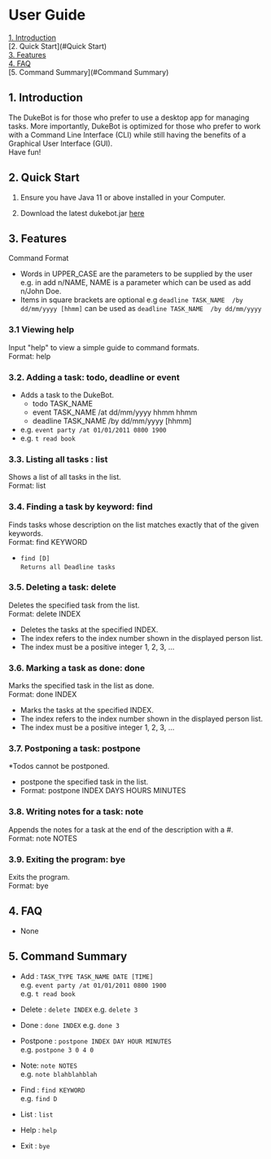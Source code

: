 # User Guide
[1. Introduction](#Introduction)  
[2. Quick Start](#Quick Start)  
[3. Features](#Features)    
[4. FAQ](#FAQ)   
[5. Command Summary](#Command Summary) 

## 1. Introduction <a name="Introduction"></a>
The DukeBot is for those who prefer to use a desktop app for managing tasks. 
More importantly, DukeBot is optimized for those who prefer to work with a Command 
Line Interface (CLI) while still having the benefits of a Graphical User Interface (GUI).  
Have fun!

## 2. Quick Start <a name="Quick Start"></a>
1. Ensure you have Java 11 or above installed in your Computer.  

1. Download the latest dukebot.jar [here](https://github.com/calvincxz/duke/releases)

## 3. Features <a name="Features"></a>

Command Format
* Words in UPPER_CASE are the parameters to be supplied by the user 
e.g. in add n/NAME, NAME is a parameter which can be used as add n/John Doe.
* Items in square brackets are optional e.g `deadline TASK_NAME  /by dd/mm/yyyy [hhmm]`
can be used as `deadline TASK_NAME  /by dd/mm/yyyy`


### 3.1 Viewing help
Input "help" to view a simple guide to command formats.  
Format: help

### 3.2. Adding a task: todo, deadline or event
* Adds a task to the DukeBot.
    * todo TASK_NAME 
    * event TASK_NAME /at dd/mm/yyyy hhmm hhmm  
    * deadline TASK_NAME /by dd/mm/yyyy [hhmm]
* e.g. `event party /at 01/01/2011 0800 1900`
* e.g. `t read book`

### 3.3. Listing all tasks : list
Shows a list of all tasks in the list.  
Format: list

### 3.4. Finding a task by keyword: find
Finds tasks whose description on the list matches exactly that of the given keywords.  
Format: find KEYWORD 
* `find [D]  `  
`Returns all Deadline tasks`

### 3.5. Deleting a task: delete
Deletes the specified task from the list.  
Format: delete INDEX
* Deletes the tasks at the specified INDEX.
* The index refers to the index number shown in the displayed person list.
* The index must be a positive integer 1, 2, 3, …​

### 3.6. Marking a task as done: done  
Marks the specified task in the list as done.  
Format: done INDEX
* Marks the tasks at the specified INDEX.
* The index refers to the index number shown in the displayed person list.
* The index must be a positive integer 1, 2, 3, …​

### 3.7. Postponing a task: postpone  
*Todos cannot be postponed.

* postpone the specified task in the list.  
* Format: postpone INDEX DAYS HOURS MINUTES  

### 3.8. Writing notes for a task: note  
Appends the notes for a task at the end of the description with a #.  
Format: note NOTES

### 3.9. Exiting the program: bye  
Exits the program.  
Format: bye

## 4. FAQ <a name="FAQ"></a>
* None

## 5. Command Summary <a name="Command Summary"></a>
* Add : `TASK_TYPE TASK_NAME DATE [TIME]`  
e.g. `event party /at 01/01/2011 0800 1900`   
e.g. `t read book`

* Delete : `delete INDEX`
e.g. `delete 3`

* Done : `done INDEX`
e.g. `done 3`

* Postpone : `postpone INDEX DAY HOUR MINUTES`  
e.g. `postpone 3 0 4 0`

* Note: `note NOTES`  
e.g. `note blahblahblah`

* Find : `find KEYWORD`   
e.g. `find D`
* List : `list`
* Help : `help`
* Exit : `bye`
